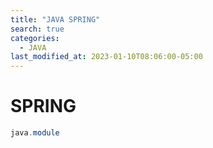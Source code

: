 ```yaml
---
title: "JAVA SPRING"
search: true
categories:
  - JAVA
last_modified_at: 2023-01-10T08:06:00-05:00
---
```


# SPRING

```java
java.module

```
